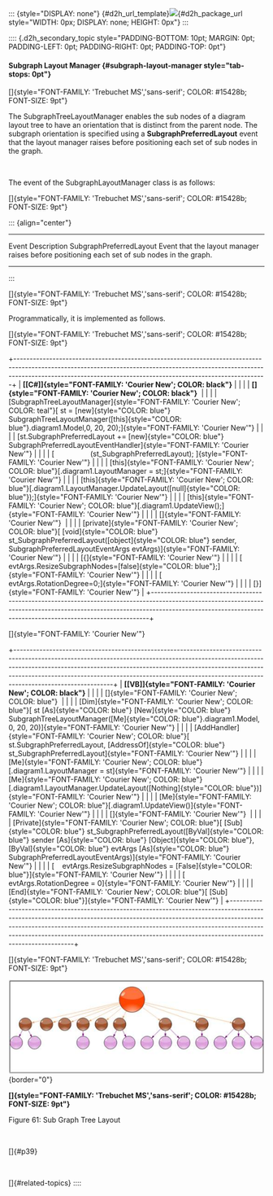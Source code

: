 ::: {style="DISPLAY: none"}
[](ms-xhelp:///?Id=d2h_url_template){#d2h_url_template}![](!package_url!){#d2h_package_url style="WIDTH: 0px; DISPLAY: none; HEIGHT: 0px"}
:::

:::: {.d2h_secondary_topic style="PADDING-BOTTOM: 10pt; MARGIN: 0pt; PADDING-LEFT: 0pt; PADDING-RIGHT: 0pt; PADDING-TOP: 0pt"}
#### Subgraph Layout Manager {#subgraph-layout-manager style="tab-stops: 0pt"}

[]{style="FONT-FAMILY: 'Trebuchet MS','sans-serif'; COLOR: #15428b; FONT-SIZE: 9pt"} 

The SubgraphTreeLayoutManager enables the sub nodes of a diagram layout tree to have an orientation that is distinct from the parent node. The subgraph orientation is specified using a **SubgraphPreferredLayout** event that the layout manager raises before positioning each set of sub nodes in the graph.

 

The event of the SubgraphLayoutManager class is as follows:

[]{style="FONT-FAMILY: 'Trebuchet MS','sans-serif'; COLOR: #15428b; FONT-SIZE: 9pt"} 

::: {align="center"}
  ------------------------- ---------------------------------------------------------------------------------------------
  Event                     Description
  SubgraphPreferredLayout   Event that the layout manager raises before positioning each set of sub nodes in the graph.
  ------------------------- ---------------------------------------------------------------------------------------------
:::

[]{style="FONT-FAMILY: 'Trebuchet MS','sans-serif'; COLOR: #15428b; FONT-SIZE: 9pt"} 

Programmatically, it is implemented as follows.

[]{style="FONT-FAMILY: 'Trebuchet MS','sans-serif'; COLOR: #15428b; FONT-SIZE: 9pt"} 

+-----------------------------------------------------------------------------------------------------------------------------------------------------------------------------------------------------------------------------------------+
| **[\[C#\]]{style="FONT-FAMILY: 'Courier New'; COLOR: black"}**                                                                                                                                                                          |
|                                                                                                                                                                                                                                         |
| **[]{style="FONT-FAMILY: 'Courier New'; COLOR: black"}**                                                                                                                                                                                |
|                                                                                                                                                                                                                                         |
| [SubgraphTreeLayoutManager]{style="FONT-FAMILY: 'Courier New'; COLOR: teal"}[ st = [new]{style="COLOR: blue"} SubgraphTreeLayoutManager([this]{style="COLOR: blue"}.diagram1.Model,0, 20, 20);]{style="FONT-FAMILY: 'Courier New'"}     |
|                                                                                                                                                                                                                                         |
| [st.SubgraphPreferredLayout += [new]{style="COLOR: blue"} SubgraphPreferredLayoutEventHandler]{style="FONT-FAMILY: 'Courier New'"}                                                                                                      |
|                                                                                                                                                                                                                                         |
| [                  (st_SubgraphPreferredLayout); ]{style="FONT-FAMILY: 'Courier New'"}                                                                                                                                                  |
|                                                                                                                                                                                                                                         |
| [this]{style="FONT-FAMILY: 'Courier New'; COLOR: blue"}[.diagram1.LayoutManager = st;]{style="FONT-FAMILY: 'Courier New'"}                                                                                                              |
|                                                                                                                                                                                                                                         |
| [this]{style="FONT-FAMILY: 'Courier New'; COLOR: blue"}[.diagram1.LayoutManager.UpdateLayout([null]{style="COLOR: blue"});]{style="FONT-FAMILY: 'Courier New'"}                                                                         |
|                                                                                                                                                                                                                                         |
| [this]{style="FONT-FAMILY: 'Courier New'; COLOR: blue"}[.diagram1.UpdateView();]{style="FONT-FAMILY: 'Courier New'"}                                                                                                                    |
|                                                                                                                                                                                                                                         |
| []{style="FONT-FAMILY: 'Courier New'"}                                                                                                                                                                                                  |
|                                                                                                                                                                                                                                         |
| [private]{style="FONT-FAMILY: 'Courier New'; COLOR: blue"}[ [void]{style="COLOR: blue"} st_SubgraphPreferredLayout([object]{style="COLOR: blue"} sender, SubgraphPreferredLayoutEventArgs evtArgs)]{style="FONT-FAMILY: 'Courier New'"} |
|                                                                                                                                                                                                                                         |
| [{]{style="FONT-FAMILY: 'Courier New'"}                                                                                                                                                                                                 |
|                                                                                                                                                                                                                                         |
| [      evtArgs.ResizeSubgraphNodes=[false]{style="COLOR: blue"};]{style="FONT-FAMILY: 'Courier New'"}                                                                                                                                   |
|                                                                                                                                                                                                                                         |
| [      evtArgs.RotationDegree=0;]{style="FONT-FAMILY: 'Courier New'"}                                                                                                                                                                   |
|                                                                                                                                                                                                                                         |
| [}]{style="FONT-FAMILY: 'Courier New'"}                                                                                                                                                                                                 |
+-----------------------------------------------------------------------------------------------------------------------------------------------------------------------------------------------------------------------------------------+

[]{style="FONT-FAMILY: 'Courier New'"} 

+------------------------------------------------------------------------------------------------------------------------------------------------------------------------------------------------------------------------------------------------------------------------------------------------------------------------------------------------------+
| **[\[VB\]]{style="FONT-FAMILY: 'Courier New'; COLOR: black"}**                                                                                                                                                                                                                                                                                       |
|                                                                                                                                                                                                                                                                                                                                                      |
| []{style="FONT-FAMILY: 'Courier New'; COLOR: blue"}                                                                                                                                                                                                                                                                                                  |
|                                                                                                                                                                                                                                                                                                                                                      |
| [Dim]{style="FONT-FAMILY: 'Courier New'; COLOR: blue"}[ st [As]{style="COLOR: blue"} [New]{style="COLOR: blue"} SubgraphTreeLayoutManager([Me]{style="COLOR: blue"}.diagram1.Model, 0, 20, 20)]{style="FONT-FAMILY: 'Courier New'"}                                                                                                                  |
|                                                                                                                                                                                                                                                                                                                                                      |
| [AddHandler]{style="FONT-FAMILY: 'Courier New'; COLOR: blue"}[ st.SubgraphPreferredLayout, [AddressOf]{style="COLOR: blue"} st_SubgraphPreferredLayout]{style="FONT-FAMILY: 'Courier New'"}                                                                                                                                                          |
|                                                                                                                                                                                                                                                                                                                                                      |
| [Me]{style="FONT-FAMILY: 'Courier New'; COLOR: blue"}[.diagram1.LayoutManager = st]{style="FONT-FAMILY: 'Courier New'"}                                                                                                                                                                                                                              |
|                                                                                                                                                                                                                                                                                                                                                      |
| [Me]{style="FONT-FAMILY: 'Courier New'; COLOR: blue"}[.diagram1.LayoutManager.UpdateLayout([Nothing]{style="COLOR: blue"})]{style="FONT-FAMILY: 'Courier New'"}                                                                                                                                                                                      |
|                                                                                                                                                                                                                                                                                                                                                      |
| [Me]{style="FONT-FAMILY: 'Courier New'; COLOR: blue"}[.diagram1.UpdateView()]{style="FONT-FAMILY: 'Courier New'"}                                                                                                                                                                                                                                    |
|                                                                                                                                                                                                                                                                                                                                                      |
| []{style="FONT-FAMILY: 'Courier New'"}                                                                                                                                                                                                                                                                                                               |
|                                                                                                                                                                                                                                                                                                                                                      |
| [Private]{style="FONT-FAMILY: 'Courier New'; COLOR: blue"}[ [Sub]{style="COLOR: blue"} st_SubgraphPreferredLayout([ByVal]{style="COLOR: blue"} sender [As]{style="COLOR: blue"} [Object]{style="COLOR: blue"}, [ByVal]{style="COLOR: blue"} evtArgs [As]{style="COLOR: blue"} SubgraphPreferredLayoutEventArgs)]{style="FONT-FAMILY: 'Courier New'"} |
|                                                                                                                                                                                                                                                                                                                                                      |
| [    evtArgs.ResizeSubgraphNodes = [False]{style="COLOR: blue"}]{style="FONT-FAMILY: 'Courier New'"}                                                                                                                                                                                                                                                 |
|                                                                                                                                                                                                                                                                                                                                                      |
| [    evtArgs.RotationDegree = 0]{style="FONT-FAMILY: 'Courier New'"}                                                                                                                                                                                                                                                                                 |
|                                                                                                                                                                                                                                                                                                                                                      |
| [End]{style="FONT-FAMILY: 'Courier New'; COLOR: blue"}[ [Sub]{style="COLOR: blue"}]{style="FONT-FAMILY: 'Courier New'"}                                                                                                                                                                                                                              |
+------------------------------------------------------------------------------------------------------------------------------------------------------------------------------------------------------------------------------------------------------------------------------------------------------------------------------------------------------+

[]{style="FONT-FAMILY: 'Trebuchet MS','sans-serif'; COLOR: #15428b; FONT-SIZE: 9pt"} 

![](ImagesExt/image87_63.jpg){border="0"}

**[]{style="FONT-FAMILY: 'Trebuchet MS','sans-serif'; COLOR: #15428b; FONT-SIZE: 9pt"}** 

Figure 61: Sub Graph Tree Layout

 

[]{#p39} 

 

[]{#related-topics}
::::
